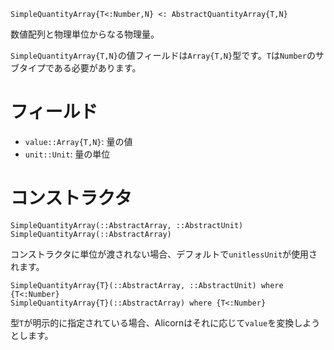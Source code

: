 ```
SimpleQuantityArray{T<:Number,N} <: AbstractQuantityArray{T,N}
```

数値配列と物理単位からなる物理量。

`SimpleQuantityArray{T,N}`の値フィールドは`Array{T,N}`型です。`T`は`Number`のサブタイプである必要があります。

# フィールド

  * `value::Array{T,N}`: 量の値
  * `unit::Unit`: 量の単位

# コンストラクタ

```
SimpleQuantityArray(::AbstractArray, ::AbstractUnit)
SimpleQuantityArray(::AbstractArray)
```

コンストラクタに単位が渡されない場合、デフォルトで`unitlessUnit`が使用されます。

```
SimpleQuantityArray{T}(::AbstractArray, ::AbstractUnit) where {T<:Number}
SimpleQuantityArray{T}(::AbstractArray) where {T<:Number}
```

型`T`が明示的に指定されている場合、Alicornはそれに応じて`value`を変換しようとします。
